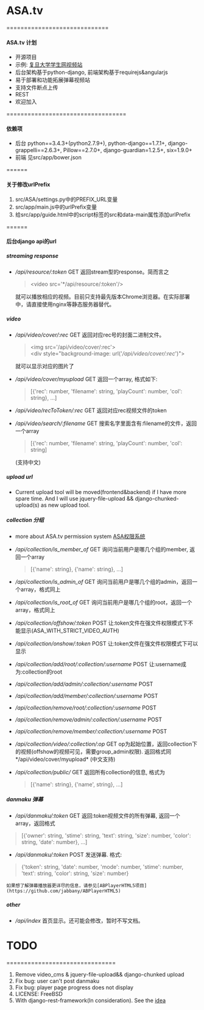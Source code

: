 # ASA.tv
=============================
#### ASA.tv 计划
* 开源项目
* 示例: [复旦大学学生网视频站](http://stu.fudan.edu.cn/asa/)
* 后台架构基于python-django, 前端架构基于requirejs&angularjs
* 易于部署和功能拓展弹幕视频站
* 支持文件断点上传
* REST
* 欢迎加入


==================================
#### 依赖项
* 后台 python==3.4.3+(python2.7.9+), python-django==1.7.1+, django-grappelli==2.6.3+, Pillow==2.7.0+, django-guardian=1.2.5+, six=1.9.0+
* 前端 见src/app/bower.json


======
#### 关于修改urlPrefix
1.  src/ASA/settings.py中的PREFIX_URL变量
2.  src/app/main.js中的urlPrefix变量
3.  给src/app/guide.html中的script标签的src和data-main属性添加urlPrefix


======
#### 后台django api的url

##### streaming response
* */api/resource/:token* GET 返回stream型的response。简而言之

    > &lt;video src='*/api/resource/:token'/&gt;
    
    
	就可以播放相应的视频。目前只支持最先版本Chrome浏览器。在实际部署中，请直接使用nginx等静态服务器替代。

##### video

* */api/video/cover/:rec* GET 返回对应rec号的封面二进制文件。
   > &lt;img src='/api/video/cover/:rec'&gt;  
   > &lt;div style="background-image: url('*/api/video/cover/:rec*')"&gt;
   
   就可以显示对应的图片了
   

* */api/video/cover/myupload* GET 返回一个array, 格式如下:
	> [{'rec': number, 'filename': string, 'playCount': number, 'col': string}, ...]
  
  
* */api/video/recToToken/:rec* GET 返回对应rec视频文件的token



* */api/video/search/:filename* GET 搜索名字里面含有:filename的文件，返回一个array
	> [{'rec': number, 'filename': string, 'playCount': number, 'col': string]
	
	(支持中文)
	
	
##### upload url 
* Current upload tool will be moved(frontend&backend) if I have more spare time. And I will use jquery-file-upload && django-chunked-upload(s) as new upload tool.


##### collection 分组
* more about ASA.tv permission system [ASA权限系统](https://github.com/voidrank/ASA.tv/blob/develop/doc/permission/README.md)

* */api/collection/is_member_of* GET 询问当前用户是哪几个组的member, 返回一个array
	> [{'name': string}, {'name': string}, ...]
	
* */api/collection/is_admin_of* GET 询问当前用户是哪几个组的admin，返回一个array，格式同上


* */api/collection/is_root_of* GET 询问当前用户是哪几个组的root，返回一个array，格式同上

* */api/collection/offshow/:token* POST 让:token文件在强文件权限模式下不能显示(ASA_WITH_STRICT_VIDEO_AUTH)

* */api/collection/onshow/:token* POST 让:token文件在强文件权限模式下可以显示


* */api/collection/add/root/:collection/:username* POST 让:username成为:collection的root
* */api/collection/add/admin/:collection/:username* POST
* */api/collection/add/member/:collection/:username* POST
* */api/collection/remove/root/:collection/:username* POST
* */api/collection/remove/admin/:collection/:username* POST
* */api/collection/remove/member/:collection/:username* POST

* */api/collection/video/:collection/:op* GET op为起始位置，返回collection下的视频(offshow的视频可见，需要group_admin权限). 返回格式同*/api/video/cover/myupload*
	(中文支持)

* */api/collection/public/* GET 返回所有collection的信息, 格式为
	> [{'name': string}, {'name', string}, ...]

##### danmaku 弹幕

* */api/danmaku/:token* GET 返回:token视频文件的所有弹幕, 返回一个array，返回格式
 > [{'owner': string, 'stime': string, 'text': string, 'size': number, 'color': string, 'date': number}, ...]
 
* */api/danmaku/:token* POST 发送弹幕. 格式:
 > {'token': string, 'date': number, 'mode': number, 'stime': number, 'text': string, 'color': string, 'size': number}
 
	如果想了解弹幕播放器更详尽的信息，请参见[ABPlayerHTML5项目](https://github.com/jabbany/ABPlayerHTML5) 
	
##### other
* */api/index* 首页显示。还可能会修改，暂时不写文档。

# TODO
===============================

1. Remove video_cms & jquery-file-upload&& django-chunked upload
2. Fix bug: user can't post danmaku
3. Fix bug: player page progress does not display
4. LICENSE: FreeBSD
5. With django-rest-framework(In consideration). See the [idea](http://blog.kevinastone.com/getting-started-with-django-rest-framework-and-angularjs.html)